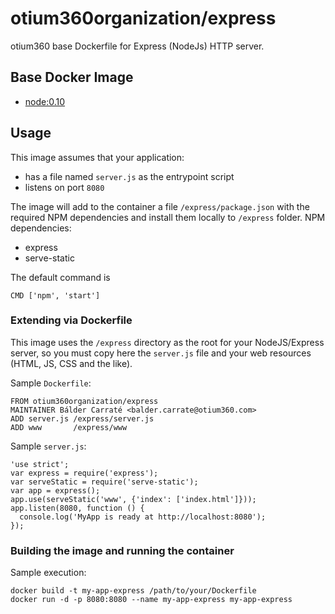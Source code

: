 # otium360organization/express
otium360 base Dockerfile for Express (NodeJs) HTTP server.


## Base Docker Image
- [node:0.10](https://registry.hub.docker.com/_/node/)


## Usage
This image assumes that your application:

- has a file named `server.js` as the entrypoint script
- listens on port `8080`

The image will add to the container a file `/express/package.json` with the required NPM dependencies and install them locally to `/express` folder. NPM dependencies:

- express
- serve-static

The default command is

    CMD ['npm', 'start']

### Extending via Dockerfile

This image uses the `/express` directory as the root for your NodeJS/Express server, so you must copy here the `server.js` file and your web resources (HTML, JS, CSS and the like).

Sample `Dockerfile`:

    FROM otium360organization/express
    MAINTAINER Bálder Carraté <balder.carrate@otium360.com>
    ADD server.js /express/server.js
    ADD www       /express/www

Sample `server.js`:

    'use strict';
    var express = require('express');
    var serveStatic = require('serve-static');
    var app = express();
    app.use(serveStatic('www', {'index': ['index.html']}));
    app.listen(8080, function () {
      console.log('MyApp is ready at http://localhost:8080');
    });

### Building the image and running the container
Sample execution:

    docker build -t my-app-express /path/to/your/Dockerfile
    docker run -d -p 8080:8080 --name my-app-express my-app-express
